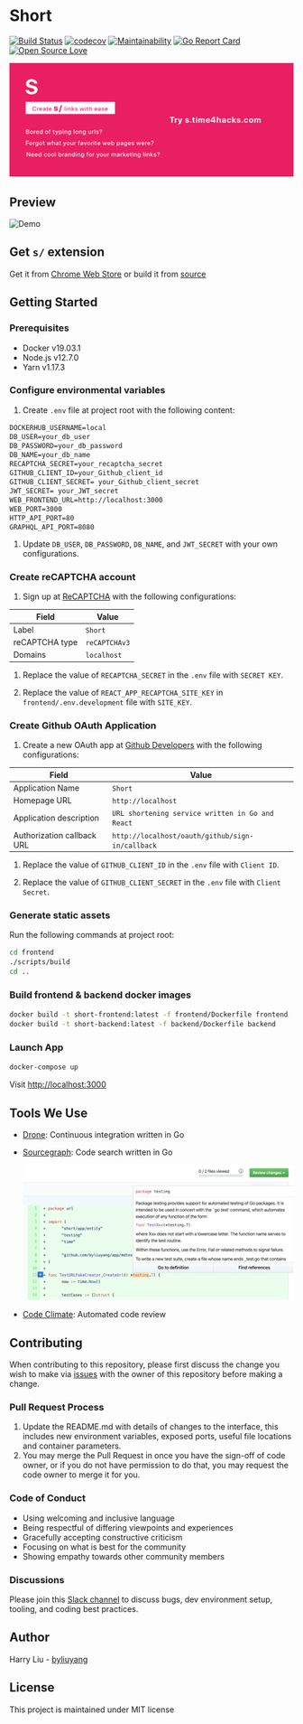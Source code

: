 # Short

[![Build Status](https://ci.time4hacks.com/api/badges/byliuyang/short/status.svg)](https://ci.time4hacks.com/byliuyang/short)
[![codecov](https://codecov.io/gh/byliuyang/short/branch/master/graph/badge.svg)](https://codecov.io/gh/byliuyang/short)
[![Maintainability](https://api.codeclimate.com/v1/badges/408644627586328ddd6c/maintainability)](https://codeclimate.com/github/byliuyang/short/maintainability)
[![Go Report Card](https://goreportcard.com/badge/github.com/byliuyang/short)](https://goreportcard.com/report/github.com/byliuyang/short)
[![Open Source Love](https://badges.frapsoft.com/os/mit/mit.svg?v=102)](https://github.com/byliuyang/short)

![Demo](promo/marquee.png)

## Preview

![Demo](doc/demo.gif)

## Get `s/` extension

Get it from [Chrome Web Store](https://s.time4hacks.com/r/ext) or build it from [source](https://github.com/byliuyang/short-ext)

## Getting Started

### Prerequisites

- Docker v19.03.1
- Node.js v12.7.0
- Yarn v1.17.3

### Configure environmental variables

1. Create `.env` file at project root with the following content:

  ```env
  DOCKERHUB_USERNAME=local
  DB_USER=your_db_user
  DB_PASSWORD=your_db_password
  DB_NAME=your_db_name
  RECAPTCHA_SECRET=your_recaptcha_secret
  GITHUB_CLIENT_ID=your_Github_client_id
  GITHUB_CLIENT_SECRET= your_Github_client_secret
  JWT_SECRET= your_JWT_secret
  WEB_FRONTEND_URL=http://localhost:3000
  WEB_PORT=3000
  HTTP_API_PORT=80
  GRAPHQL_API_PORT=8080
  ```

1. Update `DB_USER`, `DB_PASSWORD`, `DB_NAME`, and `JWT_SECRET` with your own
configurations.

### Create reCAPTCHA account

1. Sign up at [ReCAPTCHA](http://www.google.com/recaptcha/admin) with the
following configurations:

  | Field          | Value         |
  |--------------- | --------------|
  | Label          | `Short`       |
  | reCAPTCHA type | `reCAPTCHAv3` |
  | Domains        | `localhost`   |

1. Replace the value of `RECAPTCHA_SECRET` in the `.env` file with `SECRET KEY`.

1. Replace the value of `REACT_APP_RECAPTCHA_SITE_KEY` in
`frontend/.env.development` file with `SITE_KEY`.

### Create Github OAuth Application

1. Create a new OAuth app at
  [Github Developers](https://github.com/settings/developers) with the following
  configurations:

  | Field                      | Value                                            |
  |--------------------------- | -------------------------------------------------|
  | Application Name           | `Short`                                          |
  | Homepage URL               | `http://localhost`                               |
  | Application description    | `URL shortening service written in Go and React` |
  | Authorization callback URL | `http://localhost/oauth/github/sign-in/callback` |

1. Replace the value of `GITHUB_CLIENT_ID` in the `.env` file with `Client ID`.

1. Replace the value of `GITHUB_CLIENT_SECRET` in the `.env` file with `Client Secret`.

### Generate static assets

Run the following commands at project root:

```bash
cd frontend
./scripts/build
cd ..
```

### Build frontend & backend docker images

```bash
docker build -t short-frontend:latest -f frontend/Dockerfile frontend
docker build -t short-backend:latest -f backend/Dockerfile backend
```

### Launch App

```bash
docker-compose up
```

Visit [http://localhost:3000](http://localhost:3000)

## Tools We Use

- [Drone](https://ci.time4hacks.com/byliuyang/short/):
Continuous integration written in Go
- [Sourcegraph](https://cs.time4hacks.com/github.com/byliuyang/short):
Code search written in Go

  ![Tooltip during code review](doc/sourcegraph/reference.png)
- [Code Climate](https://codeclimate.com/github/byliuyang/short):
Automated code review

## Contributing

When contributing to this repository, please first discuss the change you wish to make via [issues](https://github.com/byliuyang/short/issues) with the owner of this repository before making a change.

### Pull Request Process

1. Update the README.md with details of changes to the interface, this includes new environment
   variables, exposed ports, useful file locations and container parameters.
1. You may merge the Pull Request in once you have the sign-off of code owner, or if you
   do not have permission to do that, you may request the code owner to merge it for you.

### Code of Conduct

- Using welcoming and inclusive language
- Being respectful of differing viewpoints and experiences
- Gracefully accepting constructive criticism
- Focusing on what is best for the community
- Showing empathy towards other community members

### Discussions

Please join this [Slack channel](https://s.time4hacks.com/r/short-slack) to
discuss bugs, dev environment setup, tooling, and coding best practices.

## Author

Harry Liu - [byliuyang](https://github.com/byliuyang)

## License

This project is maintained under MIT license